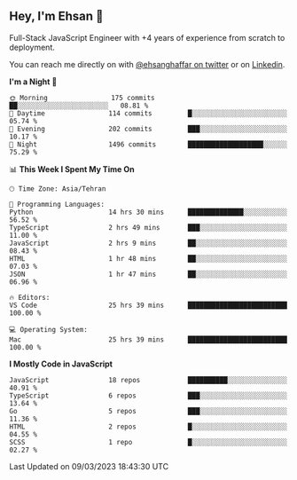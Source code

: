 ## Hey, I'm Ehsan 👋
<!-- <img src="https://user-images.githubusercontent.com/1303154/88677602-1635ba80-d120-11ea-84d8-d263ba5fc3c0.gif" width="20px" alt="hi"> -->

Full-Stack JavaScript Engineer with +4 years of experience from scratch to deployment.
<!-- My major stack in Front-End development is Angular and Laravel but not limited to that. -->
<!-- My preferred Database is MongoDB -->
<!-- Aspiring Developer(focused on FrontEnd) which interested in the assembly programming language. -->

<!-- - 🔭 I’m currently working on [Komodoro](https://komodoro.io), [fullestStack](https://github.com/neekware/FullestStack) and [PlotSet](http://plotset.com/). -->
<!-- - 📒 Getting Started with C++ Programming Language. -->
<!-- 🌱 I’m currently learning something. -->
<!-- - 😄 I enjoy Python, C/C++ and assembly -->

<!-- **📫 How to reach me:** -->

You can reach me directly on with [@ehsanghaffar on twitter](https://twitter.com/ehsanghaffarii) or on [Linkedin](https://www.linkedin.com/in/ehsanghaffarii).

<!-- [![twitter](https://img.shields.io/twitter/url?color=blue&label=twitter&logo=twitter&style=plastic&url=https%3A%2F%2Ftwitter.com%2Fehsanghaffar%2Ffollow)](https://twitter.com/ehsanghaffar) -->
<!-- [![Instagram](https://img.shields.io/badge/Instagram%20Page-Follow-E4405F?logo=instagram)](https://www.instagram.com/ehsanghaffarii) -->
<!-- [![LinkedIn](https://img.shields.io/badge/LinkedIn-Follow-0077B5?logo=linkedin)](https://www.linkedin.com/in/ehsanghaffarii) -->

<!-- [![wakatime](https://wakatime.com/badge/user/f0b0dc2d-d692-4e9a-a6ed-667b80d7dd34.svg)](https://wakatime.com/@ehsandev)
![](https://komarev.com/ghpvc/?username=ehsanghaffar) -->

<!-- #### 💾 Which technology I know?

[![TypeScript](https://badgen.net/badge/icon/typescript?icon=typescript&label)](https://typescriptlang.org)
![JavaScript](https://img.shields.io/badge/javascript-%23323330.svg?style=flat-squire&logo=javascript&logoColor=%23F7DF1E)
![Angular](https://img.shields.io/badge/angular-%23DD0031.svg?style=flat-squire&logo=angular&logoColor=white)
![Aurelia](https://img.shields.io/badge/aurelia-%23ED2B88.svg?style=flat-squire&logo=aurelia&logoColor=fff) -->

 
<!-- ![ehsanghaffar's Stats](https://github-readme-stats.vercel.app/api?username=ehsanghaffar&theme=vue-dark&show_icons=true&hide_border=false&count_private=true) -->


<!-- ![ehsanghaffar's Top Languages](https://github-readme-stats.vercel.app/api/top-langs/?username=ehsanghaffar&hide=html,blade,handlebars,php,css&theme=vue-dark&show_icons=true&hide_border=false&layout=compact) -->


<!--START_SECTION:waka-->
**I'm a Night 🦉** 

```text
🌞 Morning                175 commits         ██░░░░░░░░░░░░░░░░░░░░░░░   08.81 % 
🌆 Daytime                114 commits         █░░░░░░░░░░░░░░░░░░░░░░░░   05.74 % 
🌃 Evening                202 commits         ███░░░░░░░░░░░░░░░░░░░░░░   10.17 % 
🌙 Night                  1496 commits        ███████████████████░░░░░░   75.29 % 
```


📊 **This Week I Spent My Time On** 

```text
🕑︎ Time Zone: Asia/Tehran

💬 Programming Languages: 
Python                   14 hrs 30 mins      ██████████████░░░░░░░░░░░   56.52 % 
TypeScript               2 hrs 49 mins       ███░░░░░░░░░░░░░░░░░░░░░░   11.00 % 
JavaScript               2 hrs 9 mins        ██░░░░░░░░░░░░░░░░░░░░░░░   08.43 % 
HTML                     1 hr 48 mins        ██░░░░░░░░░░░░░░░░░░░░░░░   07.03 % 
JSON                     1 hr 47 mins        ██░░░░░░░░░░░░░░░░░░░░░░░   06.96 % 

🔥 Editors: 
VS Code                  25 hrs 39 mins      █████████████████████████   100.00 % 

💻 Operating System: 
Mac                      25 hrs 39 mins      █████████████████████████   100.00 % 
```

**I Mostly Code in JavaScript** 

```text
JavaScript               18 repos            ██████████░░░░░░░░░░░░░░░   40.91 % 
TypeScript               6 repos             ███░░░░░░░░░░░░░░░░░░░░░░   13.64 % 
Go                       5 repos             ███░░░░░░░░░░░░░░░░░░░░░░   11.36 % 
HTML                     2 repos             █░░░░░░░░░░░░░░░░░░░░░░░░   04.55 % 
SCSS                     1 repo              █░░░░░░░░░░░░░░░░░░░░░░░░   02.27 % 
```




 Last Updated on 09/03/2023 18:43:30 UTC
<!--END_SECTION:waka-->

